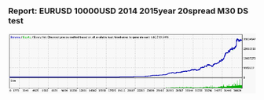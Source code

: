 
### Report: EURUSD 10000USD 2014 2015year 20spread M30 DS test

![EURUSD 10000USD 2014 2015year 20spread M30 DS test.txt](./EURUSD-10000USD-2014-2015year-20spread-M30-DS-test.gif)

